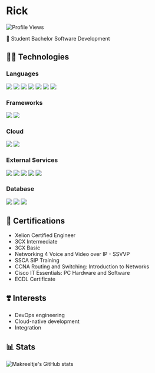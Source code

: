 # Rick

![Profile Views](https://komarev.com/ghpvc/?username=makreeltje)

🏫 Student Bachelor Software Development

## 👨‍💻 Technologies

### Languages

![](https://img.shields.io/badge/JavaScript-F7DF1E?style=for-the-badge&logo=javascript&logoColor=black)
![](https://img.shields.io/badge/Java-ED8B00?style=for-the-badge&logo=java&logoColor=white)
![](https://img.shields.io/badge/HTML5-E34F26?style=for-the-badge&logo=html5&logoColor=white)
![](https://img.shields.io/badge/CSS3-1572B6?style=for-the-badge&logo=css3&logoColor=white)
![](https://img.shields.io/badge/Python-14354C?style=for-the-badge&logo=python&logoColor=white)
![](https://img.shields.io/badge/Markdown-000000?style=for-the-badge&logo=markdown&logoColor=white)
![](https://img.shields.io/badge/Bash-4D4D4D?style=for-the-badge&logo=windows%20terminal&logoColor=white)

### Frameworks

![](https://img.shields.io/badge/Angular-DD0031?style=for-the-badge&logo=angular&logoColor=white)
![](https://img.shields.io/badge/Spring-6DB33F?style=for-the-badge&logo=spring&logoColor=white)

### Cloud

![](https://img.shields.io/badge/Amazon_AWS-FF9900?style=for-the-badge&logo=amazonaws&logoColor=white)
![](https://img.shields.io/badge/Docker-2496ED?style=for-the-badge&logo=Docker&logoColor=white)

### External Services

![](https://img.shields.io/badge/Cloudflare-F38020?style=for-the-badge&logo=Cloudflare&logoColor=white)
![](https://img.shields.io/badge/GitHub_Actions-2088FF?style=for-the-badge&logo=github-actions&logoColor=white)
![](https://img.shields.io/badge/Jenkins-D24939?style=for-the-badge&logo=Jenkins&logoColor=white)
![](https://img.shields.io/badge/Nextcloud-0082C9?style=for-the-badge&logo=Nextcloud&logoColor=white)
![](https://img.shields.io/badge/Sonar%20cloud-F3702A?style=for-the-badge&logo=sonarcloud&logoColor=white)

### Database

![](https://img.shields.io/badge/Amazon%20DynamoDB-4053D6?style=for-the-badge&logo=Amazon%20DynamoDB&logoColor=white)
![](https://img.shields.io/badge/MySQL-005C84?style=for-the-badge&logo=mysql&logoColor=white)
![](https://img.shields.io/badge/PostgreSQL-316192?style=for-the-badge&logo=postgresql&logoColor=white)

[](https://gist.github.com/makreeltje/b3de569aff445104c838e1c4a24d6d69.js)

## 📜 Certifications

- Xelion Certified Engineer
- 3CX Intermediate
- 3CX Basic
- Networking 4 Voice and Video over IP - SSVVP
- SSCA SIP Training
- CCNA Routing and Switching: Introduction to Networks
- Cisco IT Essentials: PC Hardware and Software
- ECDL Certificate

## ❣️ Interests
- DevOps engineering
- Cloud-native development
- Integration

## 📊 Stats

![Makreeltje's GitHub stats](https://github-readme-stats.vercel.app/api?username=makreeltje&show_icons=true&theme=dracula)

